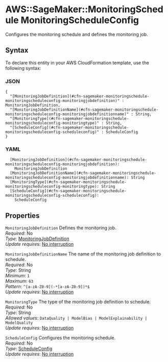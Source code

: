 # AWS::SageMaker::MonitoringSchedule MonitoringScheduleConfig<a name="aws-properties-sagemaker-monitoringschedule-monitoringscheduleconfig"></a>

Configures the monitoring schedule and defines the monitoring job\.

## Syntax<a name="aws-properties-sagemaker-monitoringschedule-monitoringscheduleconfig-syntax"></a>

To declare this entity in your AWS CloudFormation template, use the following syntax:

### JSON<a name="aws-properties-sagemaker-monitoringschedule-monitoringscheduleconfig-syntax.json"></a>

```
{
  "[MonitoringJobDefinition](#cfn-sagemaker-monitoringschedule-monitoringscheduleconfig-monitoringjobdefinition)" : MonitoringJobDefinition,
  "[MonitoringJobDefinitionName](#cfn-sagemaker-monitoringschedule-monitoringscheduleconfig-monitoringjobdefinitionname)" : String,
  "[MonitoringType](#cfn-sagemaker-monitoringschedule-monitoringscheduleconfig-monitoringtype)" : String,
  "[ScheduleConfig](#cfn-sagemaker-monitoringschedule-monitoringscheduleconfig-scheduleconfig)" : ScheduleConfig
}
```

### YAML<a name="aws-properties-sagemaker-monitoringschedule-monitoringscheduleconfig-syntax.yaml"></a>

```
  [MonitoringJobDefinition](#cfn-sagemaker-monitoringschedule-monitoringscheduleconfig-monitoringjobdefinition): 
    MonitoringJobDefinition
  [MonitoringJobDefinitionName](#cfn-sagemaker-monitoringschedule-monitoringscheduleconfig-monitoringjobdefinitionname): String
  [MonitoringType](#cfn-sagemaker-monitoringschedule-monitoringscheduleconfig-monitoringtype): String
  [ScheduleConfig](#cfn-sagemaker-monitoringschedule-monitoringscheduleconfig-scheduleconfig): 
    ScheduleConfig
```

## Properties<a name="aws-properties-sagemaker-monitoringschedule-monitoringscheduleconfig-properties"></a>

`MonitoringJobDefinition`  <a name="cfn-sagemaker-monitoringschedule-monitoringscheduleconfig-monitoringjobdefinition"></a>
Defines the monitoring job\.  
*Required*: No  
*Type*: [MonitoringJobDefinition](aws-properties-sagemaker-monitoringschedule-monitoringjobdefinition.md)  
*Update requires*: [No interruption](https://docs.aws.amazon.com/AWSCloudFormation/latest/UserGuide/using-cfn-updating-stacks-update-behaviors.html#update-no-interrupt)

`MonitoringJobDefinitionName`  <a name="cfn-sagemaker-monitoringschedule-monitoringscheduleconfig-monitoringjobdefinitionname"></a>
The name of the monitoring job definition to schedule\.  
*Required*: No  
*Type*: String  
*Minimum*: `1`  
*Maximum*: `63`  
*Pattern*: `^[a-zA-Z0-9](-*[a-zA-Z0-9])*$`  
*Update requires*: [No interruption](https://docs.aws.amazon.com/AWSCloudFormation/latest/UserGuide/using-cfn-updating-stacks-update-behaviors.html#update-no-interrupt)

`MonitoringType`  <a name="cfn-sagemaker-monitoringschedule-monitoringscheduleconfig-monitoringtype"></a>
The type of the monitoring job definition to schedule\.  
*Required*: No  
*Type*: String  
*Allowed values*: `DataQuality | ModelBias | ModelExplainability | ModelQuality`  
*Update requires*: [No interruption](https://docs.aws.amazon.com/AWSCloudFormation/latest/UserGuide/using-cfn-updating-stacks-update-behaviors.html#update-no-interrupt)

`ScheduleConfig`  <a name="cfn-sagemaker-monitoringschedule-monitoringscheduleconfig-scheduleconfig"></a>
Configures the monitoring schedule\.  
*Required*: No  
*Type*: [ScheduleConfig](aws-properties-sagemaker-monitoringschedule-scheduleconfig.md)  
*Update requires*: [No interruption](https://docs.aws.amazon.com/AWSCloudFormation/latest/UserGuide/using-cfn-updating-stacks-update-behaviors.html#update-no-interrupt)